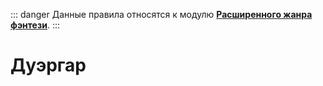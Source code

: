 ::: danger
Данные правила относятся к модулю **[Расширенного жанра фэнтези](/advanced-fantasy/)**.
:::

# Дуэргар